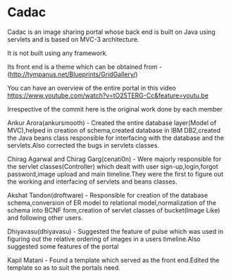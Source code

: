 # Cadac
Cadac is an image sharing portal whose back end is built on Java using servlets and is based on MVC-3 architecture.<br>

It is not built using any framework.<br>

Its front end is a theme which can be obtained from -(http://tympanus.net/Blueprints/GridGallery/) <br>

You can have an overview of the entire portal in this video<br>
https://www.youtube.com/watch?v=tO25TERG-Cc&feature=youtu.be<br>

Irrespective of the commit here is the original work done by each member<br>

Ankur Arora(ankursmooth) - Created the entire database layer(Model of MVC),helped in creation of schema,created database in IBM DB2,created the Java beans class responsible for interfacing with the database and the servlets.Also corrected the bugs in servlets classes.

Chirag Agarwal and Chirag Garg(cenati0n) - Were majorly responsible for the servlet classes(Controller) which dealt with user sign-up,login,forgot password,image upload and main timeline.They were the first to figure out the working and interfacing of servlets and beans classes.

Akshat Tandon(droftware) - Responsible for creation of the database schema,conversion of ER model to relational model,normalization of the schema into BCNF form,creation of servlet classes of bucket(Image Like) and following other users.

Dhiyavasu(dhiyavasu) - Suggested the feature of pulse which was used in figuring out the relative ordering of images in a users timeline.Also suggested some features of the portal

Kapil Matani - Found a template which served as the front end.Edited the template so as to suit the portals need.
